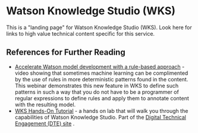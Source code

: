 # Watson Knowledge Studio (WKS)

This is a "landing page" for Watson Knowledge Studio (WKS).  Look here for links to high value technical content specific for this service.

## References for Further Reading
- [Accelerate Watson model development with a rule-based approach](https://developer.ibm.com/tv/accelerate-watson-model-development-rule-based-approach/) - video showing that sometimes machine learning can be complimented by the use of rules in more deterministic patterns found in the content.  This webinar demonstrates this new feature in WKS to define such patterns in such a way that you do not have to be a programmer of regular expressions to define rules and apply them to annotate content with the resulting model.
- [WKS Hands-On Tutorial](https://www.ibm.com/cloud/garage/dte/tutorial/wks-tutorial) - a hands on lab that will walk you through the capabilities of Watson Knowledge Studio.  Part of the [Digital Technical Engagement (DTE) site](https://www.ibm.com/demos/) .
